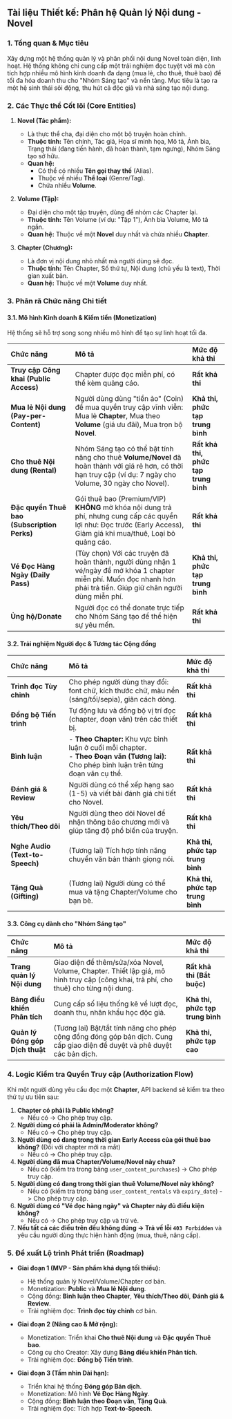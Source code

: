 ## **Tài liệu Thiết kế: Phân hệ Quản lý Nội dung - Novel**

### **1. Tổng quan & Mục tiêu**

Xây dựng một hệ thống quản lý và phân phối nội dung Novel toàn diện, linh hoạt. Hệ thống không chỉ cung cấp một trải nghiệm đọc tuyệt vời mà còn tích hợp nhiều mô hình kinh doanh đa dạng (mua lẻ, cho thuê, thuê bao) để tối đa hóa doanh thu cho "Nhóm Sáng tạo" và nền tảng. Mục tiêu là tạo ra một hệ sinh thái sôi động, thu hút cả độc giả và nhà sáng tạo nội dung.

### **2. Các Thực thể Cốt lõi (Core Entities)**

1.  **Novel (Tác phẩm):**
    *   Là thực thể cha, đại diện cho một bộ truyện hoàn chỉnh.
    *   **Thuộc tính:** Tên chính, Tác giả, Họa sĩ minh họa, Mô tả, Ảnh bìa, Trạng thái (đang tiến hành, đã hoàn thành, tạm ngưng), Nhóm Sáng tạo sở hữu.
    *   **Quan hệ:**
        *   Có thể có nhiều **Tên gọi thay thế** (Alias).
        *   Thuộc về nhiều **Thể loại** (Genre/Tag).
        *   Chứa nhiều **Volume**.

2.  **Volume (Tập):**
    *   Đại diện cho một tập truyện, dùng để nhóm các Chapter lại.
    *   **Thuộc tính:** Tên Volume (ví dụ: "Tập 1"), Ảnh bìa Volume, Mô tả ngắn.
    *   **Quan hệ:** Thuộc về một **Novel** duy nhất và chứa nhiều **Chapter**.

3.  **Chapter (Chương):**
    *   Là đơn vị nội dung nhỏ nhất mà người dùng sẽ đọc.
    *   **Thuộc tính:** Tên Chapter, Số thứ tự, Nội dung (chủ yếu là text), Thời gian xuất bản.
    *   **Quan hệ:** Thuộc về một **Volume** duy nhất.

### **3. Phân rã Chức năng Chi tiết**

#### **3.1. Mô hình Kinh doanh & Kiếm tiền (Monetization)**

Hệ thống sẽ hỗ trợ song song nhiều mô hình để tạo sự linh hoạt tối đa.

| Chức năng | Mô tả | Mức độ khả thi |
| :--- | :--- | :--- |
| **Truy cập Công khai (Public Access)** | Chapter được đọc miễn phí, có thể kèm quảng cáo. | **Rất khả thi** |
| **Mua lẻ Nội dung (Pay-per-Content)** | Người dùng dùng "tiền ảo" (Coin) để mua quyền truy cập vĩnh viễn: Mua lẻ **Chapter**, Mua theo **Volume** (giá ưu đãi), Mua trọn bộ **Novel**. | **Khả thi, phức tạp trung bình** |
| **Cho thuê Nội dung (Rental)** | Nhóm Sáng tạo có thể bật tính năng cho thuê **Volume/Novel** đã hoàn thành với giá rẻ hơn, có thời hạn truy cập (ví dụ: 7 ngày cho Volume, 30 ngày cho Novel). | **Rất khả thi, phức tạp trung bình** |
| **Đặc quyền Thuê bao (Subscription Perks)** | Gói thuê bao (Premium/VIP) **KHÔNG** mở khóa nội dung trả phí, nhưng cung cấp các quyền lợi như: Đọc trước (Early Access), Giảm giá khi mua/thuê, Loại bỏ quảng cáo. | **Rất khả thi** |
| **Vé Đọc Hàng Ngày (Daily Pass)** | (Tùy chọn) Với các truyện đã hoàn thành, người dùng nhận 1 vé/ngày để mở khóa 1 chapter miễn phí. Muốn đọc nhanh hơn phải trả tiền. Giúp giữ chân người dùng miễn phí. | **Khả thi, phức tạp trung bình** |
| **Ủng hộ/Donate** | Người đọc có thể donate trực tiếp cho Nhóm Sáng tạo để thể hiện sự yêu mến. | **Rất khả thi** |

#### **3.2. Trải nghiệm Người đọc & Tương tác Cộng đồng**

| Chức năng | Mô tả | Mức độ khả thi |
| :--- | :--- | :--- |
| **Trình đọc Tùy chỉnh** | Cho phép người dùng thay đổi: font chữ, kích thước chữ, màu nền (sáng/tối/sepia), giãn cách dòng. | **Rất khả thi** |
| **Đồng bộ Tiến trình** | Tự động lưu và đồng bộ vị trí đọc (chapter, đoạn văn) trên các thiết bị. | **Rất khả thi** |
| **Bình luận** | - **Theo Chapter:** Khu vực bình luận ở cuối mỗi chapter. <br>- **Theo Đoạn văn (Tương lai):** Cho phép bình luận trên từng đoạn văn cụ thể. | **Rất khả thi** |
| **Đánh giá & Review** | Người dùng có thể xếp hạng sao (1-5) và viết bài đánh giá chi tiết cho Novel. | **Rất khả thi** |
| **Yêu thích/Theo dõi** | Người dùng theo dõi Novel để nhận thông báo chương mới và giúp tăng độ phổ biến của truyện. | **Rất khả thi** |
| **Nghe Audio (Text-to-Speech)** | (Tương lai) Tích hợp tính năng chuyển văn bản thành giọng nói. | **Khả thi, phức tạp trung bình** |
| **Tặng Quà (Gifting)** | (Tương lai) Người dùng có thể mua và tặng Chapter/Volume cho bạn bè. | **Khả thi, phức tạp trung bình** |

#### **3.3. Công cụ dành cho "Nhóm Sáng tạo"**

| Chức năng | Mô tả | Mức độ khả thi |
| :--- | :--- | :--- |
| **Trang quản lý Nội dung** | Giao diện để thêm/sửa/xóa Novel, Volume, Chapter. Thiết lập giá, mô hình truy cập (công khai, trả phí, cho thuê) cho từng nội dung. | **Rất khả thi (Bắt buộc)** |
| **Bảng điều khiển Phân tích** | Cung cấp số liệu thống kê về lượt đọc, doanh thu, nhân khẩu học độc giả. | **Khả thi, phức tạp trung bình** |
| **Quản lý Đóng góp Dịch thuật** | (Tương lai) Bật/tắt tính năng cho phép cộng đồng đóng góp bản dịch. Cung cấp giao diện để duyệt và phê duyệt các bản dịch. | **Khả thi, phức tạp cao** |

### **4. Logic Kiểm tra Quyền Truy cập (Authorization Flow)**

Khi một người dùng yêu cầu đọc một **Chapter**, API backend sẽ kiểm tra theo thứ tự ưu tiên sau:

1.  **Chapter có phải là Public không?**
    *   Nếu có -> Cho phép truy cập.
2.  **Người dùng có phải là Admin/Moderator không?**
    *   Nếu có -> Cho phép truy cập.
3.  **Người dùng có đang trong thời gian Early Access của gói thuê bao không?** (Đối với chapter mới ra mắt)
    *   Nếu có -> Cho phép truy cập.
4.  **Người dùng đã mua Chapter/Volume/Novel này chưa?**
    *   Nếu có (kiểm tra trong bảng `user_content_purchases`) -> Cho phép truy cập.
5.  **Người dùng có đang trong thời gian thuê Volume/Novel này không?**
    *   Nếu có (kiểm tra trong bảng `user_content_rentals` và `expiry_date`) -> Cho phép truy cập.
6.  **Người dùng có "Vé đọc hàng ngày" và Chapter này đủ điều kiện không?**
    *   Nếu có -> Cho phép truy cập và trừ vé.
7.  **Nếu tất cả các điều trên đều không đúng -> Trả về lỗi `403 Forbidden`** và yêu cầu người dùng thực hiện hành động (mua, thuê, nâng cấp).

### **5. Đề xuất Lộ trình Phát triển (Roadmap)**

*   **Giai đoạn 1 (MVP - Sản phẩm khả dụng tối thiểu):**
    *   Hệ thống quản lý Novel/Volume/Chapter cơ bản.
    *   Monetization: **Public** và **Mua lẻ Nội dung**.
    *   Cộng đồng: **Bình luận theo Chapter**, **Yêu thích/Theo dõi**, **Đánh giá & Review**.
    *   Trải nghiệm đọc: **Trình đọc tùy chỉnh** cơ bản.

*   **Giai đoạn 2 (Nâng cao & Mở rộng):**
    *   Monetization: Triển khai **Cho thuê Nội dung** và **Đặc quyền Thuê bao**.
    *   Công cụ cho Creator: Xây dựng **Bảng điều khiển Phân tích**.
    *   Trải nghiệm đọc: **Đồng bộ Tiến trình**.

*   **Giai đoạn 3 (Tầm nhìn Dài hạn):**
    *   Triển khai hệ thống **Đóng góp Bản dịch**.
    *   Monetization: Mô hình **Vé Đọc Hàng Ngày**.
    *   Cộng đồng: **Bình luận theo Đoạn văn**, **Tặng Quà**.
    *   Trải nghiệm đọc: Tích hợp **Text-to-Speech**.